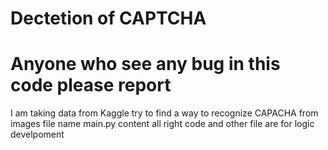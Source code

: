 # Dectetion of CAPTCHA
# Anyone who see any bug in this code please report
I am taking data from Kaggle try to find a way to recognize CAPACHA from images
file name main.py content all right code and other file are for logic develpoment

